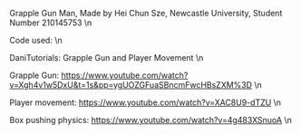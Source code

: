 Grapple Gun Man, Made by Hei Chun Sze, Newcastle University, Student Number 210145753 \n

Code used: \n

DaniTutorials: Grapple Gun and Player Movement \n

Grapple Gun: https://www.youtube.com/watch?v=Xgh4v1w5DxU&t=1s&pp=ygUOZGFuaSBncmFwcHBsZXM%3D \n

Player movement: https://www.youtube.com/watch?v=XAC8U9-dTZU \n

Box pushing physics: https://www.youtube.com/watch?v=4g483XSnuoA \n
